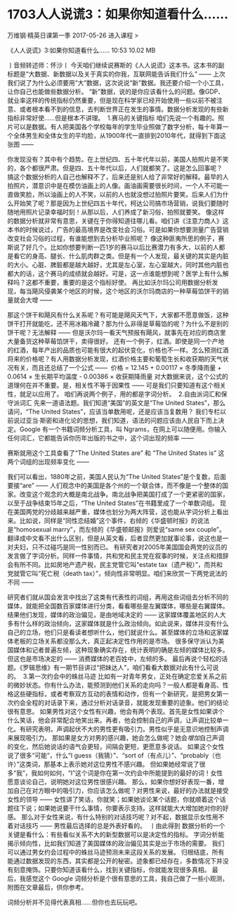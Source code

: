 # 1703人人说谎3：如果你知道看什么……


万维钢·精英日课第一季
2017-05-26
进入课程 >

《人人说谎》3:如果你知道看什么……
10:53 10.02 MB

丨音频转述师：怀沙丨
今天咱们继续说赛斯的《人人说谎》这本书。这本书的副标题是“大数据、新数据以及关于真实的你我，互联网能告诉我们什么” —— 上次我们说了为什么必须要用“大”数据，这次说说“新”数据。我还要介绍一个小工具，让你自己也能做些数据分析。
“新”数据，说的是你应该看什么的问题。像GDP、就业率这样的传统指标仍然重要，但是现在科学家已经开始使用一些以前不被注意、或者根本看不到的信息，去判断世界正在发生的事情。数据分析发现的有些新指标非常好使……但是根本不讲理。 
1.赛马的关键指标
咱们先说一个有趣的。照片可以是数据。有人把美国各个学校每年的学生毕业照做了数字分析，每十年算一个全体男生和全体女生的平均脸，从1900年代一直排到2010年代，就得到下面这张图 —— 

你发现没有？其中有个趋势。在上世纪四、五十年代年以前，美国人拍照片是不笑的，各个都很严肃。但是四、五十年代以后，人们就都笑了。这是怎么回事呢？
搞这个数据分析的人自己也解释不了，后来还是别人给了非常好的解释。最早的人拍照片，潜意识中是在模仿油画上的人像。画油画需要很长时间，一个人不可能一直做笑脸，所以油画上的人不笑，以前的人也就没想过拍照片要笑。后来人们为什么开始笑了呢？那是因为上世纪四五十年代，柯达公司搞市场营销，说我们要随时随地用照片记录幸福时刻！从那以后，人们养成了新习俗，拍照就要笑。
像这样的数据分析就非常有意思，关键在于你得知道往哪儿看。咱们讲《注意力商人》这本书的时候说过，广告的最高境界是改变社会习俗。可是如果你想要测量广告营销改变社会习俗的过程，有谁能想到去分析毕业照呢？
像这种匪夷所思的例子，赛斯说了好几个。比如你想要判断一匹1岁的赛马以后比赛潜力有多大，以前的人都是看它的身高、腿长、什么肌肉群之类。但是有一个人发现，最关键的其实是内脏的大小。心脏、脾脏都是越大越好，尤其是左心室，左心室越大，同时其他内脏也都大的话，这个赛马的成绩就会越好。可是，这一点谁能想到呢？医学上有什么解释吗？这都不重要，重要的是这个指标好使。
再比如沃尔玛公司用数据分析发现，每当飓风侵袭某个地区的时候，这个地区的沃尔玛商店的一种草莓馅饼干的销量就会大增 ——  

那这个饼干和飓风有什么关系呢？有可能是飓风天气下，大家都不愿意做饭，这种饼干打开就能吃，还不用冰箱冷藏？那为什么非得是草莓馅的呢？为什么不是别的饼干呢？无法解释 —— 但是沃尔玛一看天气预报有飓风，就事先在对应的商店里大量备货这种草莓馅饼干，卖得很好。
还有一个例子，红酒。即使是同一个产地的红酒，每年产出的品质也可能有很大的起伏变化，价格也不一样。怎么预测红酒将来的价格呢？有人用数据分析发现，红酒价格主要和葡萄生长和收获期的天气状况有关，而且还总结了一个公式 —— 
价格 = 12.145 + 0.00117 × 冬季降雨量 + 0.0614 × 生长期平均温度 - 0.00386 × 收获期降雨量
对大数据来说，这个公式的道理何在并不重要。是，相关性不等于因果性 —— 可是我们只要知道有这个相关性，就足以应用了。
咱们再说两个例子，用的都是字词分析。 
2.自由派词汇和保守派词汇
先来一道语法题。我们知道“美国”的英文是“The United States”，那么请问，“The United States”，应该当单数用呢，还是应该当复数用？
我们专栏以前说过亚当·斯密和进化论的思想，我们知道，语法的问题应该由人民自下而上决定。Google 有一个书籍词频分析工具，叫 Ngrams，在网上可以随便用。你输入任何词汇，它都能告诉你历年出版的书之中，这个词出现的频率 —— 

赛斯就用这个工具查看了“The United States are” 和 “The United States is” 这两个词组的出现频率变化 —— 

我们可以看出，1880年之前，美国人民认为“The United States”是个复数，后面要接“are” —— 人们观念中的美国是各个州的一个联合体，而不像是一个整体的国家。改变这个观念的大概是南北战争。南北战争把美国打成了一个更紧密的国家，以至于战争结束15年之后，“The United States”在书籍里成了一个单数词组。
现在美国两党的分歧越来越严重，媒体也划分为两大阵营，这也能从字词分析上看出来。比如说，同样是“同性恋结婚”这个事件，右倾的《华盛顿时报》的说法是“homosexual marry”，而左倾的《华盛顿邮报》则爱说“same sex couple”。翻译成中文看不出什么区别，但是从英文看，后者显然更加就事论事，说这也是一对夫妇，只不过碰巧是同一性别而已。
有研究者对2005年美国国会两党的议员的发言做了字词分析。同样一件事情，共和党和民主党在叙事的时候，关注点和措辞会有所不同。比如房地产遗产税，民主党管它叫“estate tax（遗产税）”，而共和党就管它叫“死亡税（death tax）”，倾向性非常明显。咱们来欣赏一下两党说法的不同 —— 

研究者们就从国会发言中找出了这类有代表性的词组，再用这些词组去分析不同的媒体，就能把全国数百家媒体进行分类，看看哪些是左翼媒体，哪些是右翼媒体。
结果他们发现，媒体的政治偏见，是由地域决定的 —— 这家媒体覆盖地区的人大多有什么样的政治倾向，这家媒体就是什么政治倾向。如此说来，媒体并没有什么自己的立场，他们只是看读者想听什么，他们就说什么。甚至媒体的立场和这家媒体老板的立场关系都没那么大，真正起决定性作用的是市场。
很多保守派认为美国媒体和记者普遍左倾，这种现象确实存在，统计表明的确是左倾的媒体比较多。但这也是市场决定的 —— 消费媒体的老百姓中，左倾的多。
最后再说个轻松的话题。《罗辑思维》有一期节目讲过“把妹达人”，咱们看看大数据对此有什么可说的。 
3.第一次约会中的蛛丝马迹
比如有一对青年男女，正处在确定恋爱关系之前的微妙状态。你有什么办法，能预测到他们关系的走向吗？一般人都是看身高、性格这些硬指标，或者考察双方互动的表情和动作，但有一个新研究，是把男女第一次约会全程的对话录下来，通过分析对话录音，就能发现重要的迹象。他们的结论很有意思。
如果男性对这个女性有兴趣，他会有两个表现。首先是女性如果讲个什么笑话，他会非常配合地笑出来。再者，他会控制自己的声调，让声调比较单一化。有研究表明，声调起伏不大的男性更有吸引力。男性似乎是无意识地控制声调来展现吸引力。
那如果是女方对男的感兴趣，她会怎么做呢？她会*增加*自己声调的变化，然后她说话的语气会更轻，间隔会更短，更愿意多说话。
如果这个女性说了很多“可能”，什么“I guess（我猜）”、“sort of（有点儿）”、“probably（也许）”这类词，那基本上表示她对这位男性不感兴趣。
但如果她经常说了很多“我”，我如何如何，“I”这个词是你在第一次约会中所能提到的最好的词！女性愿意谈论自己，说明她对这位男性很感兴趣。
那么，如果你想好好表现一番，增加自己在对方眼中的吸引力，你应该怎么做呢？对男性来说，最好的办法就是接受女性的领导 —— 女性讲了笑话，你就笑；如果她谈论某个话题，你就顺着这个话题往下说；如果她说要干什么事情，你要表示支持。这样就能大大增加她对你的好感。
那么对于女性来说，有什么特别的对话技巧呢？对不起，数据显示女性用不着对话技巧 —— 男性最后选择的总是外表好看的。 
丨由此得到
数据分析的一个关键是看什么：有些看似关系不大的新型数据可以是决定性的指标。
字词分析能揭示倾向性，比如我们知道了美国媒体的政治偏见其实是出于市场的需要。
我们可以通过男女约会过程中的蛛丝马迹预测未来这段关系的发展。
归根结底，所有能通过数据发现的东西，其实都是公开的秘密。迹象都已经存在，多数情况下并没有刻意掩饰。只要你知道该看什么，找到关键指标，你就能发现很多真相。
最后，我感觉这个 Google 词频分析是个很有意思的工具，我自己做了一些小观测，附图在文章最后，供你参考。


词频分析并不见得代表真相……但你也去玩玩吧。